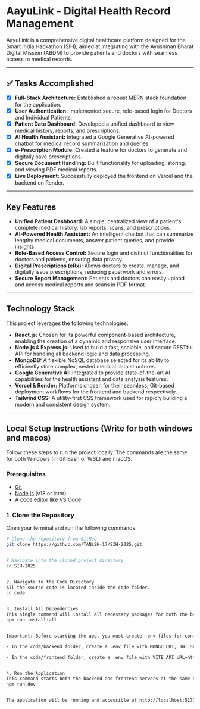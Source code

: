 # AayuLink - Digital Health Record Management

AayuLink is a comprehensive digital healthcare platform designed for the Smart India Hackathon (SIH), aimed at integrating with the Ayushman Bharat Digital Mission (ABDM) to provide patients and doctors with seamless access to medical records.

---

## ✅ Tasks Accomplished

- [x] **Full-Stack Architecture:** Established a robust MERN stack foundation for the application.
- [x] **User Authentication:** Implemented secure, role-based login for Doctors and Individual Patients.
- [x] **Patient Data Dashboard:** Developed a unified dashboard to view medical history, reports, and prescriptions.
- [x] **AI Health Assistant:** Integrated a Google Generative AI-powered chatbot for medical record summarization and queries.
- [x] **e-Prescription Module:** Created a feature for doctors to generate and digitally save prescriptions.
- [x] **Secure Document Handling:** Built functionality for uploading, storing, and viewing PDF medical reports.
- [x] **Live Deployment:** Successfully deployed the frontend on Vercel and the backend on Render.

---

## Key Features

- **Unified Patient Dashboard:** A single, centralized view of a patient's complete medical history, lab reports, scans, and prescriptions.
- **AI-Powered Health Assistant:** An intelligent chatbot that can summarize lengthy medical documents, answer patient queries, and provide insights.
- **Role-Based Access Control:** Secure login and distinct functionalities for doctors and patients, ensuring data privacy.
- **Digital Prescriptions (eRx):** Allows doctors to create, manage, and digitally issue prescriptions, reducing paperwork and errors.
- **Secure Report Management:** Patients and doctors can easily upload and access medical reports and scans in PDF format.

---

## Technology Stack

This project leverages the following technologies:

- **React.js:** Chosen for its powerful component-based architecture, enabling the creation of a dynamic and responsive user interface.
- **Node.js & Express.js:** Used to build a fast, scalable, and secure RESTful API for handling all backend logic and data processing.
- **MongoDB:** A flexible NoSQL database selected for its ability to efficiently store complex, nested medical data structures.
- **Google Generative AI:** Integrated to provide state-of-the-art AI capabilities for the health assistant and data analysis features.
- **Vercel & Render:** Platforms chosen for their seamless, Git-based deployment workflows for the frontend and backend respectively.
- **Tailwind CSS:** A utility-first CSS framework used for rapidly building a modern and consistent design system.

---

## Local Setup Instructions (Write for both windows and macos)

Follow these steps to run the project locally. The commands are the same for both Windows (in Git Bash or WSL) and macOS.

### Prerequisites
- [Git](https://git-scm.com/downloads)
- [Node.js](https://nodejs.org/en/download/) (v18 or later)
- A code editor like [VS Code](https://code.visualstudio.com/)

### 1. Clone the Repository
Open your terminal and run the following commands.

```sh
# Clone the repository from GitHub
git clone https://github.com/TANiSH-17/SIH-2025.git


# Navigate into the cloned project directory
cd SIH-2025


2. Navigate to the Code Directory
All the source code is located inside the code folder.
cd code


3. Install All Dependencies
This single command will install all necessary packages for both the backend and frontend.
npm run install:all


Important: Before starting the app, you must create .env files for configuration.

- In the code/backend folder, create a .env file with MONGO_URI, JWT_SECRET, and GEMINI_API_KEY.

- In the code/frontend folder, create a .env file with VITE_API_URL=http://localhost:8000.


4. Run the Application
This command starts both the backend and frontend servers at the same time.
npm run dev


The application will be running and accessible at http://localhost:5173.
